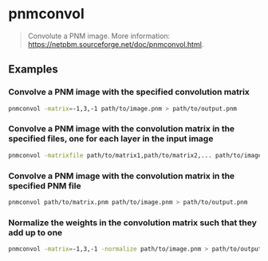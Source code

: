 # pnmconvol

> Convolute a PNM image. More information: <https://netpbm.sourceforge.net/doc/pnmconvol.html>.

## Examples

### Convolve a PNM image with the specified convolution matrix

```bash
pnmconvol -matrix=-1,3,-1 path/to/image.pnm > path/to/output.pnm
```

### Convolve a PNM image with the convolution matrix in the specified files, one for each layer in the input image

```bash
pnmconvol -matrixfile path/to/matrix1,path/to/matrix2,... path/to/image.pnm > path/to/output.pnm
```

### Convolve a PNM image with the convolution matrix in the specified PNM file

```bash
pnmconvol path/to/matrix.pnm path/to/image.pnm > path/to/output.pnm
```

### Normalize the weights in the convolution matrix such that they add up to one

```bash
pnmconvol -matrix=-1,3,-1 -normalize path/to/image.pnm > path/to/output.pnm
```
